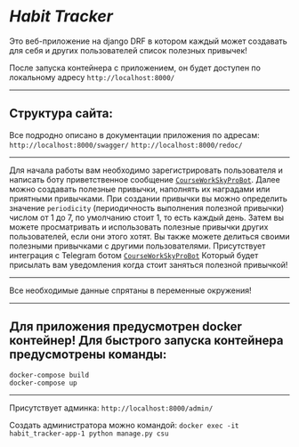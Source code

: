 ***Habit Tracker***
===

Это веб-приложение на django DRF в котором каждый может создавать для себя и других пользователей список полезных привычек!

После запуска контейнера с приложением, он будет доступен по локальному адресу `http://localhost:8000/`

---
**Структура сайта:**
-
Все подродно описано в документации приложения по адресам:
`http://localhost:8000/swagger/`
`http://localhost:8000/redoc/`

---

Для начала работы вам необходимо зарегистрировать пользователя и написать боту приветственное сообщение [`CourseWorkSkyProBot`](https://t.me/course_work_sky_pro_bot).
Далее можно создавать полезные привычки, наполнять их наградами или приятными привычками.
При создании привычки вы можно определить значение `periodicity` (периодичность выполнения полезной привычки) числом от 1 до 7, по умолчанию стоит 1, то есть каждый день.
Затем вы можете просматривать и использовать полезные привычки других пользователей, если они этого хотят.
Вы также можете делиться своими полезными привычками с другими пользователями.
Присутствует интеграция с Telegram ботом [`CourseWorkSkyProBot`](https://t.me/course_work_sky_pro_bot)
Который будет присылать вам уведомления когда стоит заняться полезной привычкой!


---
Все необходимые данные спрятаны в переменные окружения!

---
Для приложения предусмотрен docker контейнер!
Для быстрого запуска контейнера предусмотрены команды:
-
````
docker-compose build
docker-compose up
````

---
Присутствует админка:
`http://localhost:8000/admin/`

Создать администратора можно командой:
`docker exec -it habit_tracker-app-1 python manage.py csu`
